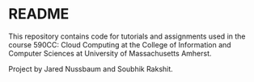 # README #

This repository contains code for tutorials and assignments used in the course 590CC: Cloud Computing at the College of Information and Computer Sciences at University of Massachusetts Amherst.

Project by Jared Nussbaum and Soubhik Rakshit.
